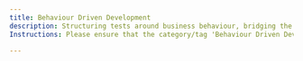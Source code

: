 ```yaml
---
title: Behaviour Driven Development
description: Structuring tests around business behaviour, bridging the gap between business and tech.
Instructions: Please ensure that the category/tag 'Behaviour Driven Development' is only applied to content that focuses on structuring tests around business behaviour, bridging the gap between business and tech.

---
```



